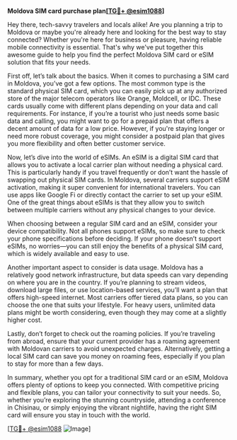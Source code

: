 **Moldova SIM card purchase plan[[TG💪+ @esim1088](https://t.me/s/esim1088)]**

Hey there, tech-savvy travelers and locals alike! Are you planning a trip to Moldova or maybe you're already here and looking for the best way to stay connected? Whether you're here for business or pleasure, having reliable mobile connectivity is essential. That's why we've put together this awesome guide to help you find the perfect Moldova SIM card or eSIM solution that fits your needs.

First off, let’s talk about the basics. When it comes to purchasing a SIM card in Moldova, you’ve got a few options. The most common type is the standard physical SIM card, which you can easily pick up at any authorized store of the major telecom operators like Orange, Moldcell, or IDC. These cards usually come with different plans depending on your data and call requirements. For instance, if you’re a tourist who just needs some basic data and calling, you might want to go for a prepaid plan that offers a decent amount of data for a low price. However, if you're staying longer or need more robust coverage, you might consider a postpaid plan that gives you more flexibility and often better customer service.

Now, let’s dive into the world of eSIMs. An eSIM is a digital SIM card that allows you to activate a local carrier plan without needing a physical card. This is particularly handy if you travel frequently or don’t want the hassle of swapping out physical SIM cards. In Moldova, several carriers support eSIM activation, making it super convenient for international travelers. You can use apps like Google Fi or directly contact the carrier to set up your eSIM. One of the great things about eSIMs is that they allow you to switch between multiple carriers without any physical changes to your device. 

When choosing between a regular SIM card and an eSIM, consider your device compatibility. Not all phones support eSIMs, so make sure to check your phone specifications before deciding. If your phone doesn’t support eSIMs, no worries—you can still enjoy the benefits of a physical SIM card, which is widely available and easy to use.

Another important aspect to consider is data usage. Moldova has a relatively good network infrastructure, but data speeds can vary depending on where you are in the country. If you’re planning to stream videos, download large files, or use location-based services, you’ll want a plan that offers high-speed internet. Most carriers offer tiered data plans, so you can choose the one that suits your lifestyle. For heavy users, unlimited data plans might be worth considering, even though they may come at a slightly higher cost.

Lastly, don’t forget to check out the roaming policies. If you’re traveling from abroad, ensure that your current provider has a roaming agreement with Moldovan carriers to avoid unexpected charges. Alternatively, getting a local SIM card can save you money on roaming fees, especially if you plan to stay for more than a few days.

In summary, whether you opt for a traditional SIM card or an eSIM, Moldova offers plenty of options to keep you connected. With competitive pricing and flexible plans, you can tailor your connectivity to suit your needs. So, whether you’re exploring the stunning countryside, attending a conference in Chisinau, or simply enjoying the vibrant nightlife, having the right SIM card will ensure you stay in touch with the world.

[[TG💪+ @esim1088](https://t.me/s/esim1088) ![Image](https://i.postimg.cc/Y0z9fWf4/image.png)]